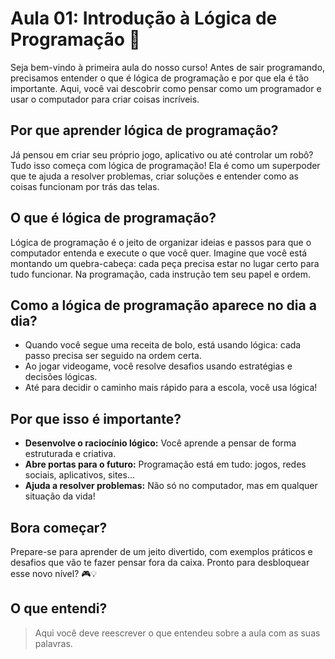 # Aula 01: Introdução à Lógica de Programação 🚀

Seja bem-vindo à primeira aula do nosso curso! Antes de sair programando, precisamos entender o que é lógica de programação e por que ela é tão importante. Aqui, você vai descobrir como pensar como um programador e usar o computador para criar coisas incríveis.

## Por que aprender lógica de programação?

Já pensou em criar seu próprio jogo, aplicativo ou até controlar um robô? Tudo isso começa com lógica de programação! Ela é como um superpoder que te ajuda a resolver problemas, criar soluções e entender como as coisas funcionam por trás das telas.

## O que é lógica de programação?

Lógica de programação é o jeito de organizar ideias e passos para que o computador entenda e execute o que você quer. Imagine que você está montando um quebra-cabeça: cada peça precisa estar no lugar certo para tudo funcionar. Na programação, cada instrução tem seu papel e ordem.

## Como a lógica de programação aparece no dia a dia?

- Quando você segue uma receita de bolo, está usando lógica: cada passo precisa ser seguido na ordem certa.
- Ao jogar videogame, você resolve desafios usando estratégias e decisões lógicas.
- Até para decidir o caminho mais rápido para a escola, você usa lógica!

## Por que isso é importante?

- **Desenvolve o raciocínio lógico:** Você aprende a pensar de forma estruturada e criativa.
- **Abre portas para o futuro:** Programação está em tudo: jogos, redes sociais, aplicativos, sites...
- **Ajuda a resolver problemas:** Não só no computador, mas em qualquer situação da vida!

## Bora começar?

Prepare-se para aprender de um jeito divertido, com exemplos práticos e desafios que vão te fazer pensar fora da caixa. Pronto para desbloquear esse novo nível? 🎮💡

## O que entendi?

> Aqui você deve reescrever o que entendeu sobre a aula com as suas palavras.
